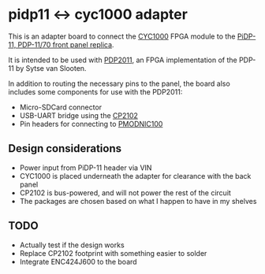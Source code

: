 # pidp11 ↔ cyc1000 adapter

This is an adapter board to connect the
[CYC1000](https://shop.trenz-electronic.de/en/Products/Trenz-Electronic/CYC1000-Intel-Cyclone-10/)
FPGA module to the
[PiDP-11, PDP-11/70 front panel replica](https://obsolescence.wixsite.com/obsolescence/pidp-11).

It is intended to be used with [PDP2011](http://pdp2011.sytse.net/), an FPGA
implementation of the PDP-11 by Sytse van Slooten.

In addition to routing the necessary pins to the panel, the board also
includes some components for use with the PDP2011:

* Micro-SDCard connector
* USB-UART bridge using the [CP2102](https://www.silabs.com/products/interface/usb-bridges/classic-usb-bridges/device.cp2102)
* Pin headers for connecting to [PMODNIC100](https://store.digilentinc.com/pmod-nic100-network-interface-controller/)

## Design considerations

* Power input from PiDP-11 header via VIN
* CYC1000 is placed underneath the adapter for clearance with the back panel
* CP2102 is bus-powered, and will not power the rest of the circuit
* The packages are chosen based on what I happen to have in my shelves

## TODO

* Actually test if the design works
* Replace CP2102 footprint with something easier to solder
* Integrate ENC424J600 to the board
